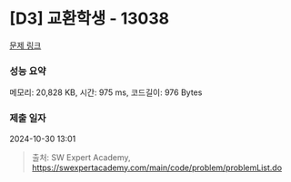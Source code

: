 # [D3] 교환학생 - 13038 

[문제 링크](https://swexpertacademy.com/main/code/problem/problemDetail.do?contestProbId=AXxNn6GaPW4DFASZ) 

### 성능 요약

메모리: 20,828 KB, 시간: 975 ms, 코드길이: 976 Bytes

### 제출 일자

2024-10-30 13:01



> 출처: SW Expert Academy, https://swexpertacademy.com/main/code/problem/problemList.do